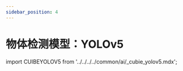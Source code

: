 ```yaml
---
sidebar_position: 4
---
```


# 物体检测模型：YOLOv5

import CUIBEYOLOV5 from '../../../../common/ai/\_cubie_yolov5.mdx';

<CUIBEYOLOV5 />
